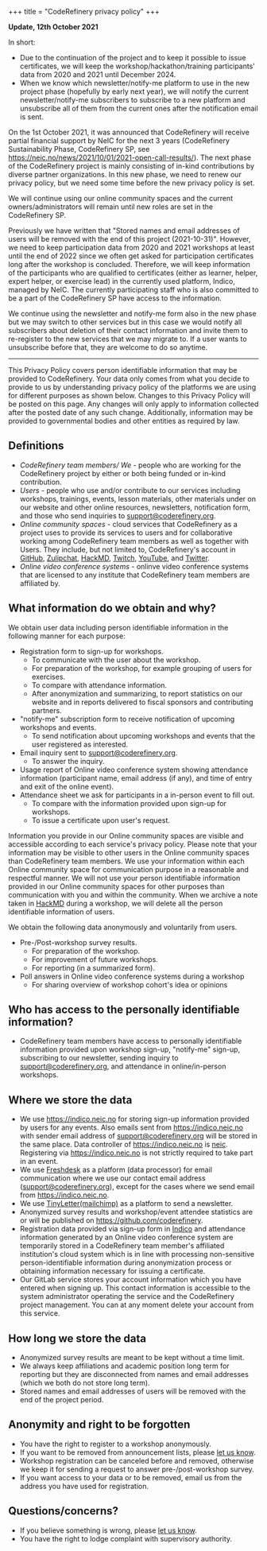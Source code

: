 +++
title = "CodeRefinery privacy policy"
+++

**Update, 12th October 2021**

In short:
- Due to the continuation of the project and to keep it possible to issue
  certificates, we will keep the workshop/hackathon/training participants'
  data from 2020 and 2021 until December 2024.
- When we know which newsletter/notify-me platform to use in the new project
  phase (hopefully by early next year), we will notify the current
  newsletter/notify-me subscribers to subscribe to a new platform and
  unsubscribe all of them from the current ones after the notification email
  is sent.

On the 1st October 2021, it was announced that CodeRefinery will receive
partial financial support by NeIC for the next 3 years (CodeRefinery
Sustainability Phase, CodeRefinery SP, see
<https://neic.no/news/2021/10/01/2021-open-call-results/>). The next phase of
the CodeRefinery project is mainly consisting of in-kind contributions by
diverse partner organizations. In this new phase, we need to renew our privacy
policy, but we need some time before the new privacy policy is set.

We will continue using our online community spaces and the current
owners/administrators will remain until new roles are set in the CodeRefinery
SP.

Previously we have written that "Stored names and email addresses of users
will be removed with the end of this project (2021-10-31)".  However, we need
to keep participation data from 2020 and 2021 workshops at least until the end
of 2022 since we often get asked for participation certificates long after the
workshop is concluded.  Therefore, we will keep information of the
participants who are qualified to certificates (either as learner, helper,
expert helper, or exercise lead) in the currently used platform, Indico,
managed by NeIC. The currently participating staff who is also committed to be
a part of the CodeRefinery SP have access to the information.

We continue using the newsletter and notify-me form also in the new phase but
we may switch to other services but in this case we would notify all
subscribers about deletion of their contact information and invite them to
re-register to the new services that we may migrate to.  If a user wants to
unsubscribe before that, they are welcome to do so anytime.

----

This Privacy Policy covers person identifiable information that may be
provided to CodeRefinery. Your data only comes from what you decide to provide
to us by understanding privacy policy of the platforms we are using for
different purposes as shown below. Changes to this Privacy Policy will be
posted on this page. Any changes will only apply to information collected
after the posted date of any such change. Additionally, information may be
provided to governmental bodies and other entities as required by law.


## Definitions

- *CodeRefinery team members/ We* - people who are working for the
  CodeRefinery project by either or both being funded or in-kind contribution.
- *Users* - people who use and/or contribute to our services including
  workshops, trainings, events, lesson materials, other materials under on our
  website and other online resources, newsletters, notification form, and
  those who send inquiries to support@coderefinery.org.
- *Online community spaces* - cloud services that CodeRefinery as a project
  uses to provide its services to users and for collaborative working among
  CodeRefinery team members as well as together with Users. They include, but
  not limited to, CodeRefinery's account in [GitHub](github.com/coderefinery),
  [Zulipchat](coderefinery.zulipchat.com), [HackMD](hackmd.io/@coderefinery),
  [Twitch](twitch.tv/coderefinery),
  [YouTube]([youtube.com/](https://www.youtube.com/channel/UC47aupE7HKGduAjXKt1Gwrg)),
  and [Twitter](https://twitter.com/coderefine).
- *Online video conference systems* - onlinve video conference systems that
  are licensed to any institute that CodeRefinery team members are affiliated
  by.


## What information do we obtain and why?

We obtain user data including person identifiable information in the following manner for each purpose:
- Registration form to sign-up for workshops.
  - To communicate with the user about the workshop.
  - For preparation of the workshop, for example grouping of users for exercises.
  - To compare with attendance information.
  - After anonymization and summarizing, to report statistics on our website and in reports delivered to fiscal sponsors and contributing partners.
- "notify-me" subscription form to receive notification of upcoming workshops and events.
  - To send notification about upcoming workshops and events that the user registered as interested.
- Email inquiry sent to support@coderefinery.org.
  - To answer the inquiry.
- Usage report of Online video conference system showing attendance information (participant name, email address (if any), and time of entry and exit of the online event).
- Attendance sheet we ask for participants in a in-person event to fill out.
  - To compare with the information provided upon sign-up for workshops.
  - To issue a certificate upon user's request.

Information you provide in our Online community spaces are visible and
accessible according to each service's privacy policy. Please note that your
information may be visible to other users in the Online community spaces than
CodeRefinery team members. We use your information within each Online
community space for communication purpose in a reasonable and respectful
manner. We will not use your person identifiable information provided in our
Online community spaces for other purposes than communication with you and
within the community. When we archive a note taken in
[HackMD](hackmd.io/@coderefinery) during a workshop, we will delete all the
person identifiable information of users.

We obtain the following data anonymously and voluntarily from users.
- Pre-/Post-workshop survey results.
  - For preparation of the workshop.
  - For improvement of future workshops.
  - For reporting (in a summarized form).
- Poll answers in Online video conference systems during a workshop
  - For sharing overview of workshop cohort's idea or opinions


## Who has access to the personally identifiable information?

- CodeRefinery team members have access to personally identifiable information
  provided upon workshop sign-up, "notify-me" sign-up, subscribing to our
  newsletter, sending inquiry to support@coderefinery.org, and attendance in
  online/in-person workshops.


## Where we store the data

- We use <https://indico.neic.no> for storing sign-up
  information provided by users for any events. Also emails sent from
  <https://indico.neic.no> with sender email address
  of support@coderefinery.org will be stored in the same place. Data
  controller of <https://indico.neic.no> is
  [neic](neic.no). Registering via
  <https://indico.neic.no> is not strictly required to
  take part in an event.
- We use [Freshdesk](https://www.freshworks.com/security/) as a platform (data
  processor) for email communication where we use our contact email address
  (support@coderefinery.org), except for the cases where we send email from
  <https://indico.neic.no>.
- We use [TinyLetter(mailchimp)](https://mailchimp.com/legal/privacy/) as a
  platform to send a newsletter.
- Anonymized survey results and workshop/event attendee statistics are or will
  be published on
  <https://github.com/coderefinery>.
- Registration data provided via sign-up form in
  [Indico](https://indico.neic.no) and attendance information generated by an
  Online video conference system are temporarily stored in a CodeRefinery team
  member's affiliated institution's cloud system which is in line with
  processing non-sensitive person-identifiable information during
  anonymization process or obtaining information necessary for issuing a
  certificate.
- Our GitLab service stores your account information which you have entered
  when signing up. This contact information is accessible to the system
  administrator operating the service and the CodeRefinery project management.
  You can at any moment delete your account from this service.


## How long we store the data

- Anonymized survey results are meant to be kept without a time limit.
- We always keep affiliations and academic position long term for reporting
  but they are disconnected from names and email addresses (which we both do
  not store long term).
- Stored names and email addresses of users will be removed with the end
  of the project period.


## Anonymity and right to be forgotten

- You have the right to register to a workshop anonymously.
- If you want to be removed from announcement lists, please [let us
  know](/organization/contact/).
- Workshop registration can be canceled before and removed, otherwise we keep
  it for sending a request to answer pre-/post-workshop survey.
- If you want access to your data or to be removed, email us from the address
  you have used for registration.


## Questions/concerns?

- If you believe something is wrong, please [let us know](/organization/contact/).
- You have the right to lodge complaint with supervisory authority.
